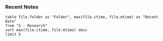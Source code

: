 ### Recent Notes
```dataview
table file.folder as "Folder", max(file.ctime, file.mtime) as "Recent Date"
from "5 - Research"
sort max(file.ctime, file.mtime) desc
limit 5
```
